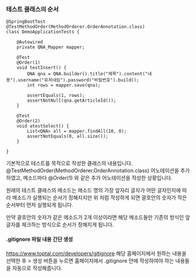 


### 테스트 클래스의 순서



```
@SpringBootTest
@TestMethodOrder(MethodOrderer.OrderAnnotation.class)
class DemoApplicationTests {
	
	@Autowired
	private QNA_Mapper mapper;
	
	@Test
	@Order(1)
	void testInsert() {
		QNA qna = QNA.builder().title("제목").content("내용").username("유저네임").password("비밀번호").build();
		int rows = mapper.save(qna);
		
		assertEquals(1, rows);
		assertNotNull(qna.getArticleId());
	}
	
	@Test
	@Order(2)
	void atestSelect() {
		List<QNA> all = mapper.findAll(10, 0);
		assertNotEquals(0, all.size());
	}

}
```

기본적으로 테스트를 목적으로 작성한 클래스의 내용입니다.
@TestMethodOrder(MethodOrderer.OrderAnnotation.class) 어노테이션을 추가하였고,
메소드마다 	@Order(1) 와 같은 추가 어노테이션을 작성한 상황입니다.

원래의 테스트 클래스의 메소드는 메소드 명의 가장 앞자리 글자가 어떤 글자인지에 따라 메소드가 실행되는 순서가 정해지지만 위 처럼 작성하게 되면 괄호안의 숫자가 작은 순서부터 먼저 실행되게 됩니다.

만약 괄호안의 숫자가 같은 메소드가 2개 이상이라면 해당 메소드들만 기존의 방식인 앞글자를 체크하는 방식으로 순서가 정해지게 됩니다.



#### .gitignore 파일 내용 간단 생성


https://www.toptal.com/developers/gitignore
해당 홈페이지에서 원하는 내용을 선택한 후 > 생성 버튼을 누르면 홈페이지에서 .gitignore 안에 작성하여야 하는 내용들을 자동으로 작성해줍니다.
